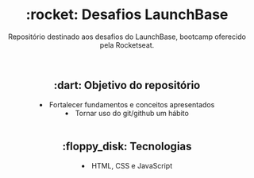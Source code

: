 <h1 align="center"> :rocket: Desafios LaunchBase </h1>
<p align="center"> Repositório destinado aos desafios do LaunchBase, bootcamp oferecido pela Rocketseat. </p><br />

<h2 align="center"> :dart: Objetivo do repositório </h2>
<li align="center"> Fortalecer fundamentos e conceitos apresentados </li>
<li align="center"> Tornar uso do git/github um hábito </li><br />

<h2 align="center"> :floppy_disk: Tecnologias </h2>
<li align="center"> HTML, CSS e JavaScript </li>
